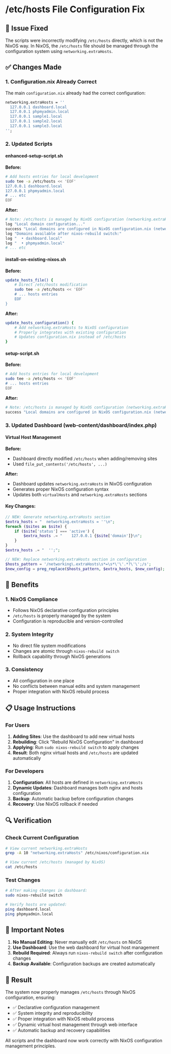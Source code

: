 # /etc/hosts File Configuration Fix

## 🔧 Issue Fixed

The scripts were incorrectly modifying `/etc/hosts` directly, which is not the NixOS way. In NixOS, the `/etc/hosts` file should be managed through the configuration system using `networking.extraHosts`.

## ✅ Changes Made

### 1. Configuration.nix Already Correct
The main `configuration.nix` already had the correct configuration:
```nix
networking.extraHosts = ''
  127.0.0.1 dashboard.local
  127.0.0.1 phpmyadmin.local
  127.0.0.1 sample1.local
  127.0.0.1 sample2.local
  127.0.0.1 sample3.local
'';
```

### 2. Updated Scripts

#### enhanced-setup-script.sh
**Before:**
```bash
# Add hosts entries for local development
sudo tee -a /etc/hosts << 'EOF'
127.0.0.1 dashboard.local
127.0.0.1 phpmyadmin.local
# ... etc
EOF
```

**After:**
```bash
# Note: /etc/hosts is managed by NixOS configuration (networking.extraHosts)
log "Local domain configuration..."
success "Local domains are configured in NixOS configuration.nix (networking.extraHosts)"
log "Domains available after nixos-rebuild switch:"
log "  • dashboard.local"
log "  • phpmyadmin.local"
# ... etc
```

#### install-on-existing-nixos.sh
**Before:**
```bash
update_hosts_file() {
    # Direct /etc/hosts modification
    sudo tee -a /etc/hosts << 'EOF'
    # ... hosts entries
    EOF
}
```

**After:**
```bash
update_hosts_configuration() {
    # Add networking.extraHosts to NixOS configuration
    # Properly integrates with existing configuration
    # Updates configuration.nix instead of /etc/hosts
}
```

#### setup-script.sh
**Before:**
```bash
# Add hosts entries for local development
sudo tee -a /etc/hosts << 'EOF'
# ... hosts entries
EOF
```

**After:**
```bash
# Note: /etc/hosts is managed by NixOS configuration (networking.extraHosts)
success "Local domains are configured in NixOS configuration.nix (networking.extraHosts)"
```

### 3. Updated Dashboard (web-content/dashboard/index.php)

#### Virtual Host Management
**Before:**
- Dashboard directly modified `/etc/hosts` when adding/removing sites
- Used `file_put_contents('/etc/hosts', ...)` 

**After:**
- Dashboard updates `networking.extraHosts` in NixOS configuration
- Generates proper NixOS configuration syntax
- Updates both `virtualHosts` and `networking.extraHosts` sections

#### Key Changes:
```php
// NEW: Generate networking.extraHosts section
$extra_hosts = "  networking.extraHosts = ''\n";
foreach ($sites as $site) {
    if ($site['status'] === 'active') {
        $extra_hosts .= "    127.0.0.1 {$site['domain']}\n";
    }
}
$extra_hosts .= "  '';";

// NEW: Replace networking.extraHosts section in configuration
$hosts_pattern = '/networking\.extraHosts\s*=\s*\'\'.*?\'\';/s';
$new_config = preg_replace($hosts_pattern, $extra_hosts, $new_config);
```

## 🎯 Benefits

### 1. NixOS Compliance
- Follows NixOS declarative configuration principles
- `/etc/hosts` is properly managed by the system
- Configuration is reproducible and version-controlled

### 2. System Integrity
- No direct file system modifications
- Changes are atomic through `nixos-rebuild switch`
- Rollback capability through NixOS generations

### 3. Consistency
- All configuration in one place
- No conflicts between manual edits and system management
- Proper integration with NixOS rebuild process

## 📋 Usage Instructions

### For Users
1. **Adding Sites**: Use the dashboard to add new virtual hosts
2. **Rebuilding**: Click "Rebuild NixOS Configuration" in dashboard
3. **Applying**: Run `sudo nixos-rebuild switch` to apply changes
4. **Result**: Both nginx virtual hosts and `/etc/hosts` are updated automatically

### For Developers
1. **Configuration**: All hosts are defined in `networking.extraHosts`
2. **Dynamic Updates**: Dashboard manages both nginx and hosts configuration
3. **Backup**: Automatic backup before configuration changes
4. **Recovery**: Use NixOS rollback if needed

## 🔍 Verification

### Check Current Configuration
```bash
# View current networking.extraHosts
grep -A 10 "networking.extraHosts" /etc/nixos/configuration.nix

# View current /etc/hosts (managed by NixOS)
cat /etc/hosts
```

### Test Changes
```bash
# After making changes in dashboard:
sudo nixos-rebuild switch

# Verify hosts are updated:
ping dashboard.local
ping phpmyadmin.local
```

## 🚨 Important Notes

1. **No Manual Editing**: Never manually edit `/etc/hosts` on NixOS
2. **Use Dashboard**: Use the web dashboard for virtual host management
3. **Rebuild Required**: Always run `nixos-rebuild switch` after configuration changes
4. **Backup Available**: Configuration backups are created automatically

## 🎉 Result

The system now properly manages `/etc/hosts` through NixOS configuration, ensuring:
- ✅ Declarative configuration management
- ✅ System integrity and reproducibility  
- ✅ Proper integration with NixOS rebuild process
- ✅ Dynamic virtual host management through web interface
- ✅ Automatic backup and recovery capabilities

All scripts and the dashboard now work correctly with NixOS configuration management principles.